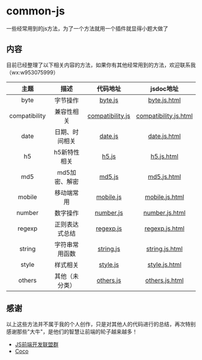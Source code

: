 # common-js

一些经常用到的js方法，为了一个方法就用一个插件就显得小题大做了

## 内容

目前已经整理了以下相关内容的方法，如果你有其他经常用到的方法，欢迎联系我（wx:w953075999）

|      主题      |       描述        |                                      代码地址                                 |                                      jsdoc地址                                     |
|:-------------:|:----------------:|:----------------------------------------------------------------------------:|:---------------------------------------------------------------------------------:|
|     byte      |    字节操作        | [byte.js](http://merrier.github.io/common-js/code/byte.js)                   | [byte.js.html](http://merrier.github.io/common-js/byte.js.html)                   |
| compatibility |    兼容性相关      | [compatibility.js](http://merrier.github.io/common-js/code/compatibility.js) | [compatibility.js.html](http://merrier.github.io/common-js/compatibility.js.html) |
|     date      |    日期、时间相关   | [date.js](http://merrier.github.io/common-js/code/date.js)                   | [date.js.html](http://merrier.github.io/common-js/date.js.html)                   |
|      h5       |    h5新特性相关    | [h5.js](http://merrier.github.io/common-js/code/h5.js)                       | [h5.js.html](http://merrier.github.io/common-js/h5.js.html)                       |
|      md5      |    md5加密、解密   | [md5.js](http://merrier.github.io/common-js/code/md5.js)                     | [md5.js.html](http://merrier.github.io/common-js/md5.js.html)                     |
|    mobile     |    移动端常用      | [mobile.js](http://merrier.github.io/common-js/code/mobile.js)               | [mobile.js.html](http://merrier.github.io/common-js/mobile.js.html)               |
|    number     |    数字操作        | [number.js](http://merrier.github.io/common-js/code/number.js)               | [number.js.html](http://merrier.github.io/common-js/number.js.html)               |
|    regexp     |    正则表达式总结   | [regexp.js](http://merrier.github.io/common-js/code/regexp.js)               | [regexp.js.html](http://merrier.github.io/common-js/regexp.js.html)               |
|    string     |    字符串常用函数   | [string.js](http://merrier.github.io/common-js/code/string.js)               | [string.js.html](http://merrier.github.io/common-js/string.js.html)               |
|    style      |    样式相关        | [style.js](http://merrier.github.io/common-js/code/style.js)                 | [style.js.html](http://merrier.github.io/common-js/style.js.html)                 |
|    others     |    其他（未分类）   | [others.js](http://merrier.github.io/common-js/code/others.js)               | [others.js.html](http://merrier.github.io/common-js/others.js.html)               |

## 感谢
以上这些方法并不属于我的个人创作，只是对其他人的代码进行的总结，再次特别感谢那些"大牛"，是他们的智慧让前端的轮子越来越多！

* [JS前端开发联盟群](https://github.com/jsfront/src/blob/master/js.md)
* [Coco](https://github.com/chokcoco)